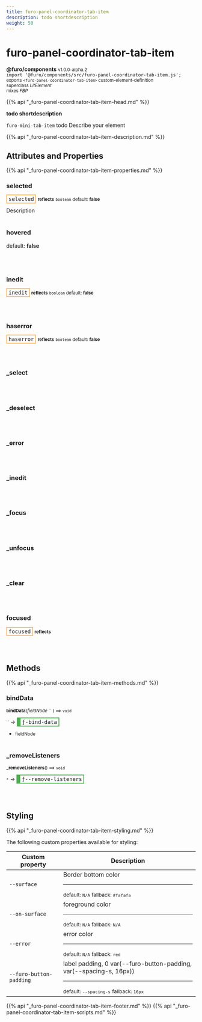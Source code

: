 ```yaml
---
title: furo-panel-coordinator-tab-item
description: todo shortdescription
weight: 50
---
```


# furo-panel-coordinator-tab-item
**@furo/components** <small>v1.0.0-alpha.2</small>
<br>`import '@furo/components/src/furo-panel-coordinator-tab-item.js';`<small>
<br>exports `<furo-panel-coordinator-tab-item>` custom-element-definition
<br>superclass *LitElement*
<br> mixes *FBP*</small>

{{% api "_furo-panel-coordinator-tab-item-head.md" %}}

**todo shortdescription**

`furo-mini-tab-item`
todo Describe your element

{{% api "_furo-panel-coordinator-tab-item-description.md" %}}


## Attributes and Properties
{{% api "_furo-panel-coordinator-tab-item-properties.md" %}}






### **selected**

<span  style="border-width:2px; border-style: solid;border-color:  rgb(255, 182, 91);font-family:monospace; padding:2px 4px;">selected</span> <small>**reflects**</small>
<small>`boolean` default: **false**</small>

Description
<br><br>

### **hovered**
default: **false**</small>


<br><br>

### **inedit**

<span  style="border-width:2px; border-style: solid;border-color:  rgb(255, 182, 91);font-family:monospace; padding:2px 4px;">inedit</span> <small>**reflects**</small>
<small>`boolean` default: **false**</small>


<br><br>

### **haserror**

<span  style="border-width:2px; border-style: solid;border-color:  rgb(255, 182, 91);font-family:monospace; padding:2px 4px;">haserror</span> <small>**reflects**</small>
<small>`boolean` default: **false**</small>


<br><br>

### **_select**
</small>


<br><br>

### **_deselect**
</small>


<br><br>

### **_error**
</small>


<br><br>

### **_inedit**
</small>


<br><br>

### **_focus**
</small>


<br><br>

### **_unfocus**
</small>


<br><br>

### **_clear**
</small>


<br><br>

### **focused**

<span  style="border-width:2px; border-style: solid;border-color:  rgb(255, 182, 91);font-family:monospace; padding:2px 4px;">focused</span> <small>**reflects**</small>
</small>


<br><br>

## Methods
{{% api "_furo-panel-coordinator-tab-item-methods.md" %}}


### **bindData**
<small>**bindData**(*fieldNode* `` ) ⟹ `void`</small>

<small>`` </small> →
<span  style="border-width:2px 2px 2px 10px; border-style: solid;border-color:  rgb(76, 175, 80);font-family:monospace; padding:2px 4px;">ƒ-bind-data</span>



- <small>fieldNode </small>
<br><br>

### **_removeListeners**
<small>**_removeListeners**() ⟹ `void`</small>

<small>`*`</small> →
<span  style="border-width:2px 2px 2px 10px; border-style: solid;border-color:  rgb(76, 175, 80);font-family:monospace; padding:2px 4px;">ƒ--remove-listeners</span>



<br><br>
















## Styling
{{% api "_furo-panel-coordinator-tab-item-styling.md" %}}

The following custom properties  available for styling:

Custom property | Description
----------------|-------------
`--surface` | Border bottom color <hr> <small>default: `N/A`</small> <small>fallback: `#fafafa`</small>
`--on-surface` | foreground color <hr> <small>default: `N/A`</small> <small>fallback: `N/A`</small>
`--error` | error color <hr> <small>default: `N/A`</small> <small>fallback: `red`</small>
`--furo-button-padding` | label padding, 0 var(--furo-button-padding, var(--spacing-s, 16px)) <hr> <small>default: `--spacing-s`</small> <small>fallback: `16px`</small>

{{% api "_furo-panel-coordinator-tab-item-footer.md" %}}
{{% api "_furo-panel-coordinator-tab-item-scripts.md" %}}
